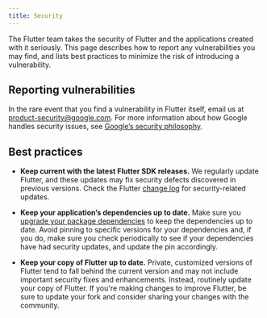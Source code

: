 ```yaml
---
title: Security
---
```


The Flutter team takes the security of Flutter and the applications
created with it seriously. This page describes how to report any
vulnerabilities you may find, and lists best practices to minimize
the risk of introducing a vulnerability.

## Reporting vulnerabilities

In the rare event that you find a vulnerability in Flutter itself,
email us at
[product-security@google.com](mailto:product-security@google.com).
For more information about how Google handles security issues, see
[Google’s security philosophy](https://www.google.com/about/appsecurity/).

## Best practices

* **Keep current with the latest Flutter SDK releases.**
  We regularly update Flutter, and these updates may fix security
  defects discovered in previous versions. Check the Flutter
  [change log](https://github.com/flutter/flutter/wiki/Changelog)
  for security-related updates.

* **Keep your application’s dependencies up to date.**
  Make sure you [upgrade your package
  dependencies](/development/tools/sdk/upgrading)
  to keep the dependencies up to date. Avoid pinning to specific versions
  for your dependencies and, if you do, make sure you check
  periodically to see if your dependencies have had security updates,
  and update the pin accordingly.

* **Keep your copy of Flutter up to date.** Private, customized versions
  of Flutter tend to fall behind the current version and may not
  include important security fixes and enhancements. Instead,
  routinely update your copy of Flutter. If you're making changes to
  improve Flutter, be sure to update your fork and consider sharing your
  changes with the community.


